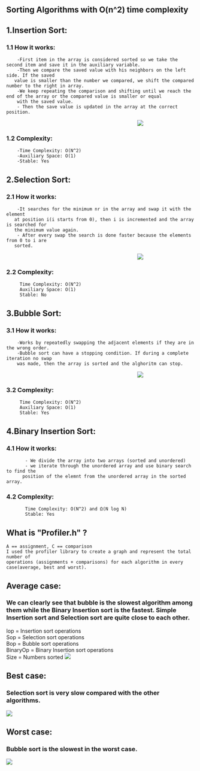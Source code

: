 ## Sorting Algorithms with O(n^2) time complexity
 ## 1.Insertion Sort:
 ###      1.1 How it works:
        -First item in the array is considered sorted so we take the second item and save it in the auxiliary variable.
        -Then we compare the saved value with his neighbors on the left side. If the saved
       value is smaller than the number we compared, we shift the compared number to the right in array.
        -We keep repeating the comparison and shifting until we reach the end of the array or the compared value is smaller or equal 
        with the saved value.
        - Then the save value is updated in the array at the correct position.

 <img src="Images\Insertion.png" style="
    display: block;
    margin-left: 350px;
    margin-right: middle }">

 ###      1.2 Complexity:
        -Time Complexity: O(N^2)
        -Auxiliary Space: O(1) 
        -Stable: Yes
 
 ## 2.Selection Sort:
 ###      2.1 How it works:
        -It searches for the minimum nr in the array and swap it with the element 
       at position i(i starts from 0), then i is incremented and the array is searched for
       the minimum value again.
        - After every swap the search is done faster because the elements from 0 to i are 
       sorted.
<img src="Images\Selection.jpg" style="
    display: block;
    margin-left: 350px;
    margin-right: middle }">

###       2.2 Complexity:
         Time Complexity: O(N^2)
         Auxiliary Space: O(1)
         Stable: No
  
 ## 3.Bubble Sort:
 ###      3.1 How it works:
        -Works by repeatedly swapping the adjacent elements if they are in the wrong order.
        -Bubble sort can have a stopping condition. If during a complete iteration no swap
        was made, then the array is sorted and the alghoritm can stop.
<img src="Images\Bubble.png" style="
    display: block;
    margin-left: 350px;
    margin-right: middle }">

 ###      3.2 Complexity:
         Time Complexity: O(N^2)
         Auxiliary Space: O(1)
         Stable: Yes
  
  ## 4.Binary Insertion Sort:
 ###      4.1 How it works:
           - We divide the array into two arrays (sorted and unordered)
           - we iterate through the unordered array and use binary search to find the
          position of the elemnt from the unordered array in the sorted array.
 ###      4.2 Complexity:
           Time Complexity: O(N^2) and Ω(N log N)
           Stable: Yes
 ## What is "Profiler.h" ?
    A == assignment, C == comparison
    I used the profiler library to create a graph and represent the total number of 
    operations (assignments + comparisons) for each algorithm in every case(average, best and worst).

## Average case:
### We can clearly see that bubble is the slowest algorithm among them while the Binary Insertion sort is the fastest. Simple Insertion sort and Selection sort are quite close to each other.
Iop = Insertion sort operations          
Sop = Selection sort operations          
Bop = Bubble sort operations             
BinaryOp = Binary Insertion sort operations       
Size = Numbers sorted
<img src="Images\AVG.png">

## Best case:
### Selection sort is very slow compared with the other algorithms.
 <img src ="Images\Best.png">

## Worst case:
### Bubble sort is the slowest in the worst case.
 <img src ="Images\Worst.png">
